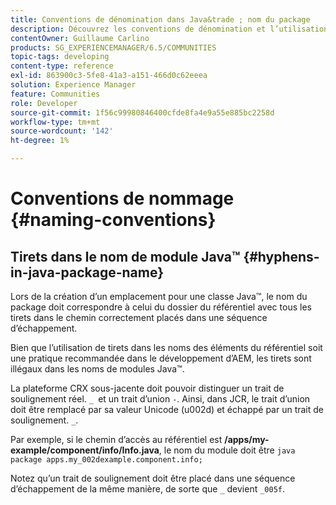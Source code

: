 ```yaml
---
title: Conventions de dénomination dans Java&trade ; nom du package
description: Découvrez les conventions de dénomination et l’utilisation des tirets dans Java&trade; nom du package.
contentOwner: Guillaume Carlino
products: SG_EXPERIENCEMANAGER/6.5/COMMUNITIES
topic-tags: developing
content-type: reference
exl-id: 863900c3-5fe8-41a3-a151-466d0c62eeea
solution: Experience Manager
feature: Communities
role: Developer
source-git-commit: 1f56c99980846400cfde8fa4e9a55e885bc2258d
workflow-type: tm+mt
source-wordcount: '142'
ht-degree: 1%

---
```


# Conventions de nommage {#naming-conventions}

## Tirets dans le nom de module Java™ {#hyphens-in-java-package-name}

Lors de la création d’un emplacement pour une classe Java™, le nom du package doit correspondre à celui du dossier du référentiel avec tous les tirets dans le chemin correctement placés dans une séquence d’échappement.

Bien que l’utilisation de tirets dans les noms des éléments du référentiel soit une pratique recommandée dans le développement d’AEM, les tirets sont illégaux dans les noms de modules Java™.

La plateforme CRX sous-jacente doit pouvoir distinguer un trait de soulignement réel. `_ `et un trait d’union `-`. Ainsi, dans JCR, le trait d’union doit être remplacé par sa valeur Unicode (u002d) et échappé par un trait de soulignement. `_`.

Par exemple, si le chemin d’accès au référentiel est **/apps/my-example/component/info/Info.java**, le nom du module doit être `java package apps.my_002dexample.component.info;`

Notez qu’un trait de soulignement doit être placé dans une séquence d’échappement de la même manière, de sorte que `_` devient `_005f`.
